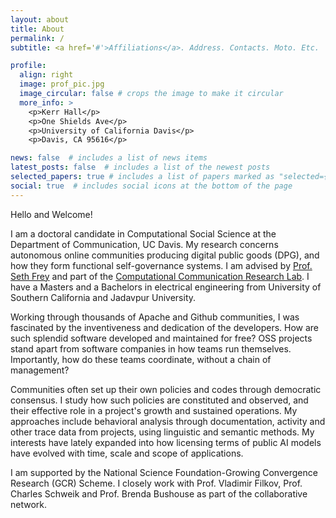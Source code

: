```yaml
---
layout: about
title: About
permalink: /
subtitle: <a href='#'>Affiliations</a>. Address. Contacts. Moto. Etc.

profile:
  align: right
  image: prof_pic.jpg
  image_circular: false # crops the image to make it circular
  more_info: >
    <p>Kerr Hall</p>
    <p>One Shields Ave</p>
    <p>University of California Davis</p>
    <p>Davis, CA 95616</p>

news: false  # includes a list of news items
latest_posts: false  # includes a list of the newest posts
selected_papers: true # includes a list of papers marked as "selected={true}"
social: true  # includes social icons at the bottom of the page
---
```


Hello and Welcome!

I am a doctoral candidate in Computational Social Science at the Department of Communication, UC Davis. My research concerns autonomous online communities producing digital public goods (DPG), and how they form functional self-governance systems. I am advised by [Prof. Seth Frey](https://communication.ucdavis.edu/people/seth-frey) and part of the [Computational Communication Research Lab](https://c2.ucdavis.edu/). I have a Masters and a Bachelors in electrical engineering from University of Southern California and Jadavpur University.

Working through thousands of Apache and Github communities, I was fascinated by the inventiveness and dedication of the developers. How are such splendid software developed and maintained for free? OSS projects stand apart from software companies in how teams run themselves. Importantly, how do these teams coordinate, without a chain of management?  

Communities often set up their own policies and codes through democratic consensus. I study how such policies are constituted and observed, and their effective role in a project's growth and sustained operations. My approaches include behavioral analysis through documentation, activity and other trace data from projects, using linguistic and semantic methods. My interests have lately expanded into how licensing terms of public AI models have evolved with time, scale and scope of applications.

I am supported by the National Science Foundation-Growing Convergence Research (GCR) Scheme. I closely work with Prof. Vladimir Filkov, Prof. Charles Schweik and Prof. Brenda Bushouse as part of the collaborative network. 

<!-- [subreddit](http://reddit.com). You can put a picture in, too. The code is already in, just name your picture `prof_pic.jpg` and put it in the `img/` folder.

Put your address / P.O. box / other info right below your picture. You can also disable any of these elements by editing `profile` property of the YAML header of your `_pages/about.md`. Edit `_bibliography/papers.bib` and Jekyll will render your [publications page](/al-folio/publications/) automatically.

Link to your social media connections, too. This theme is set up to use [Font Awesome icons](http://fortawesome.github.io/Font-Awesome/) and [Academicons](https://jpswalsh.github.io/academicons/), like the ones below. Add your Facebook, Twitter, LinkedIn, Google Scholar, or just disable all of them. -->